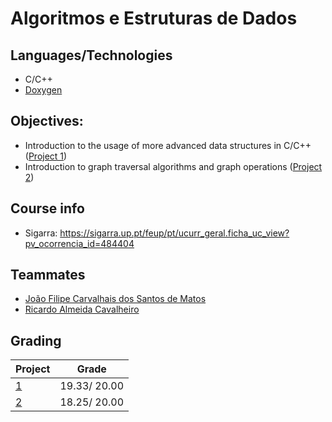 # Algoritmos e Estruturas de Dados

## Languages/Technologies
- C/C++
- [Doxygen](https://www.doxygen.nl/)


## Objectives: 
- Introduction to the usage of more advanced data structures in C/C++ ([Project 1]())
- Introduction to graph traversal algorithms and graph operations ([Project 2]())

## Course info
- Sigarra: https://sigarra.up.pt/feup/pt/ucurr_geral.ficha_uc_view?pv_ocorrencia_id=484404

## Teammates
- [João Filipe Carvalhais dos Santos de Matos](https://github.com/jcarvalhaismatos)
- [Ricardo Almeida Cavalheiro](https://github.com/RicardoCavalheiro123)

## Grading

| Project | Grade |
| ------- | ----- |
| [1]() |  19.33/ 20.00 |
| [2]() |  18.25/ 20.00 |